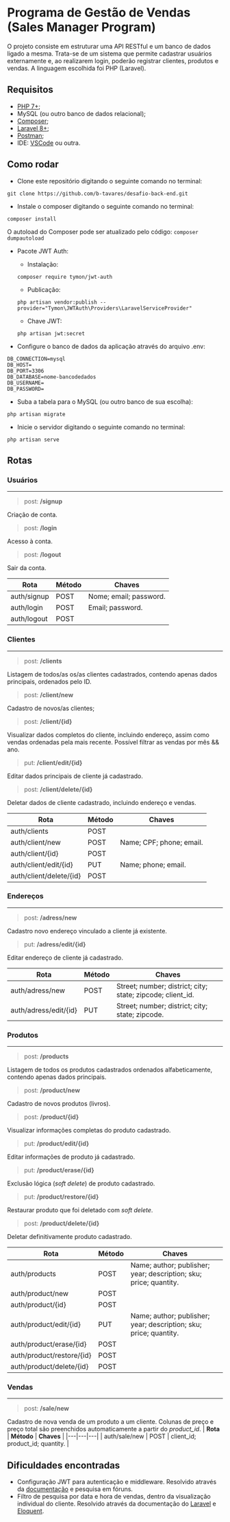 # Programa de Gestão de Vendas (Sales Manager Program) 
O projeto consiste em estruturar uma API RESTful e um banco de dados ligado a mesma. Trata-se de um sistema que permite cadastrar usuários externamente e, ao realizarem login, poderão registrar clientes, produtos e vendas. A linguagem escolhida foi PHP (Laravel).

## Requisitos

- [PHP 7+](https://www.php.net/downloads.php);
- MySQL (ou outro banco de dados relacional);
- [Composer](https://getcomposer.org/);
- [Laravel 8+](https://laravel.com/);
- [Postman](https://www.postman.com/downloads/);
- IDE: [VSCode](https://code.visualstudio.com/download) ou outra.

## Como rodar

- Clone este repositório digitando o seguinte comando no terminal:
```
git clone https://github.com/b-tavares/desafio-back-end.git
```

- Instale o composer digitando o seguinte comando no terminal:
```
composer install
```
O autoload do Composer pode ser atualizado pelo código:
    ```
    composer dumpautoload
    ```
    
- Pacote JWT Auth:
    - Instalação:
    ```
    composer require tymon/jwt-auth
    ```
    - Publicação:
    ```
    php artisan vendor:publish --provider="Tymon\JWTAuth\Providers\LaravelServiceProvider"
    ```
    - Chave JWT:
    ```
    php artisan jwt:secret
    ```
   
- Configure o banco de dados da aplicação através do arquivo .env:
```
DB_CONNECTION=mysql
DB_HOST=
DB_PORT=3306
DB_DATABASE=nome-bancodedados
DB_USERNAME=
DB_PASSWORD=
```

- Suba a tabela para o MySQL (ou outro banco de sua escolha):
```
php artisan migrate
```

- Inicie o servidor digitando o seguinte comando no terminal:
```
php artisan serve
```

## Rotas
### Usuários
___
> post: **/signup**
> 
Criação de conta. 
> post: **/login**
> 
Acesso à conta.

> post: **/logout**
> 
Sair da conta.

| **Rota** | **Método** | **Chaves** |
|---|---|---|
| auth/signup | POST | Nome; email; password. |
| auth/login | POST | Email; password. |
| auth/logout | POST |  |

### Clientes
___
> post: **/clients**
>
Listagem de todos/as os/as clientes cadastrados, contendo apenas dados principais, ordenados pelo ID. 
> post: **/client/new**
> 
Cadastro de novos/as clientes;
> post: **/client/{id}**
> 
Visualizar dados completos do cliente, incluindo endereço, assim como vendas ordenadas pela mais recente. Possível filtrar as vendas por mês && ano.
> put: **/client/edit/{id}**
> 
Editar dados principais de cliente já cadastrado.
> post: **/client/delete/{id}**
> 
 Deletar dados de cliente cadastrado, incluindo endereço e vendas.
 
| **Rota** | **Método** | **Chaves** |
|---|---|---|
| auth/clients | POST |  |
| auth/client/new | POST | Name; CPF; phone; email. |
| auth/client/{id} | POST |  |
| auth/client/edit/{id} | PUT | Name; phone; email. |
| auth/client/delete/{id} | POST |  |

### Endereços
___

> post: **/adress/new**
> 
Cadastro novo endereço vinculado a cliente já existente.
> put: **/adress/edit/{id}**
> 
Editar endereço de cliente já cadastrado.

| **Rota** | **Método** | **Chaves** |
|---|---|---|
| auth/adress/new | POST | Street; number; district; city; state; zipcode; client_id.  |
| auth/adress/edit/{id} | PUT | Street; number; district; city; state; zipcode. |

### Produtos
___

> post: **/products**
>
Listagem de todos os produtos cadastrados ordenados alfabeticamente, contendo apenas dados principais.

> post: **/product/new**
> 
Cadastro de novos produtos (livros).
> post: **/product/{id}**
> 
Visualizar informações completas do produto cadastrado.
> put: **/product/edit/{id}**
> 
Editar informações de produto já cadastrado.
> put: **/product/erase/{id}**
> 
Exclusão lógica (*soft delete*) de produto cadastrado.
> put: **/product/restore/{id}**
> 
Restaurar produto que foi deletado com *soft delete*.
> post: **/product/delete/{id}**
> 
 Deletar definitivamente produto cadastrado.

| **Rota** | **Método** | **Chaves** |
|---|---|---|
| auth/products | POST | Name; author; publisher; year; description; sku; price; quantity. |
| auth/product/new | POST |  |
| auth/product/{id} | POST |  |
| auth/product/edit/{id} | PUT | Name; author; publisher; year; description; sku; price; quantity. |
| auth/product/erase/{id} | POST |  |
| auth/product/restore/{id} | POST |  |
| auth/product/delete/{id} | POST |  |

 ### Vendas
___

> post: **/sale/new**
> 
Cadastro de nova venda de um produto a um cliente. Colunas de preço e preço total são preenchidos automaticamente a partir do *product_id*.
| **Rota** | **Método** | **Chaves** |
|---|---|---|
| auth/sale/new | POST | client_id; product_id; quantity. |

## Dificuldades encontradas
- Configuração JWT para autenticação e middleware. Resolvido através da [documentação](https://jwt-auth.readthedocs.io/en/develop/quick-start/) e pesquisa em fóruns.
- Filtro de pesquisa por data e hora de vendas, dentro da visualização individual do cliente. Resolvido através da documentação do [Laravel](https://laravel.com/docs/7.x/queries#where-clauses) e [Eloquent](https://laravel-docs-pt-br.readthedocs.io/en/latest/eloquent/#escopo-de-queryconsulta).
